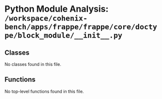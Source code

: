 # Python Module Analysis: `/workspace/cohenix-bench/apps/frappe/frappe/core/doctype/block_module/__init__.py`

## Classes

No classes found in this file.


## Functions

No top-level functions found in this file.
